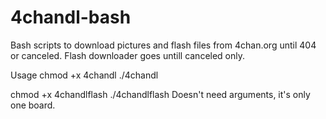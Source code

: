 4chandl-bash
============

Bash scripts to download pictures and flash files from 4chan.org until 404 or canceled. Flash downloader goes untill canceled only.

Usage
chmod +x 4chandl
./4chandl <thread url>

chmod +x 4chandlflash
./4chandlflash
Doesn't need arguments, it's only one board.
